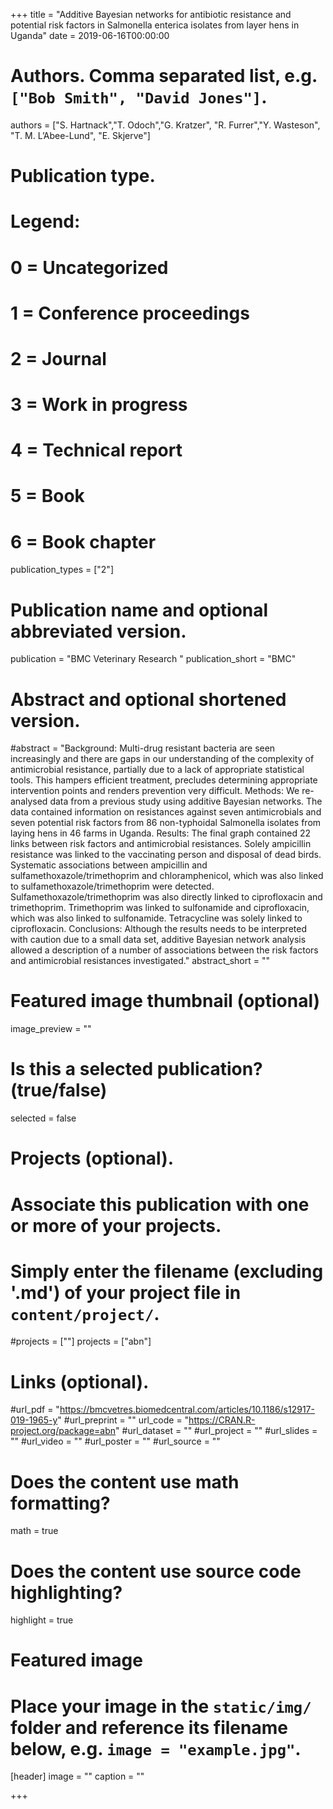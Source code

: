 +++
title = "Additive Bayesian networks for antibiotic resistance and potential risk factors in Salmonella enterica isolates from layer hens in Uganda"
date = 2019-06-16T00:00:00

# Authors. Comma separated list, e.g. `["Bob Smith", "David Jones"]`.
authors = ["S. Hartnack","T. Odoch","G. Kratzer", "R. Furrer","Y. Wasteson", "T. M. L’Abee-Lund", "E. Skjerve"]

# Publication type.
# Legend:
# 0 = Uncategorized
# 1 = Conference proceedings
# 2 = Journal
# 3 = Work in progress
# 4 = Technical report
# 5 = Book
# 6 = Book chapter
publication_types = ["2"]

# Publication name and optional abbreviated version.
publication = "BMC Veterinary Research "
publication_short = "BMC"

# Abstract and optional shortened version.
#abstract = "Background: Multi-drug resistant bacteria are seen increasingly and there are gaps in our understanding of the complexity of antimicrobial resistance, partially due to a lack of appropriate statistical tools. This hampers efficient treatment, precludes determining appropriate intervention points and renders prevention very difficult. Methods: We re-analysed data from a previous study using additive Bayesian networks. The data contained information on resistances against seven antimicrobials and seven potential risk factors from 86 non-typhoidal Salmonella isolates from laying hens in 46 farms in Uganda. Results: The final graph contained 22 links between risk factors and antimicrobial resistances. Solely ampicillin resistance was linked to the vaccinating person and disposal of dead birds. Systematic associations between ampicillin and sulfamethoxazole/trimethoprim and chloramphenicol, which was also linked to sulfamethoxazole/trimethoprim were detected. Sulfamethoxazole/trimethoprim was also directly linked to ciprofloxacin and trimethoprim. Trimethoprim was linked to sulfonamide and ciprofloxacin, which was also linked to sulfonamide. Tetracycline was solely linked to ciprofloxacin. Conclusions: Although the results needs to be interpreted with caution due to a small data set, additive Bayesian network analysis allowed a description of a number of associations between the risk factors and antimicrobial resistances investigated."
abstract_short = ""

# Featured image thumbnail (optional)
image_preview = ""

# Is this a selected publication? (true/false)
selected = false

# Projects (optional).
#   Associate this publication with one or more of your projects.
#   Simply enter the filename (excluding '.md') of your project file in `content/project/`.
#projects = [""]
projects = ["abn"]

# Links (optional).
#url_pdf = "https://bmcvetres.biomedcentral.com/articles/10.1186/s12917-019-1965-y"
#url_preprint = ""
url_code = "https://CRAN.R-project.org/package=abn"
#url_dataset = ""
#url_project = ""
#url_slides = ""
#url_video = ""
#url_poster = ""
#url_source = ""

# Does the content use math formatting?
math = true

# Does the content use source code highlighting?
highlight = true

# Featured image
# Place your image in the `static/img/` folder and reference its filename below, e.g. `image = "example.jpg"`.
[header]
image = ""
caption = ""

+++
